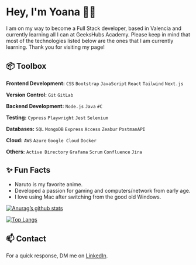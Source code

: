 # Hey, I'm Yoana 👋🏽
I am on my way to become a Full Stack developer, based in Valencia and currently learning all I can at GeeksHubs Academy. Please keep in mind that most of the technologies listed below are the ones that I am currently learning. Thank you for visiting my page!


## 📦 Toolbox
**Frontend Development:** `CSS` `Bootstrap` `JavaScript` `React`  `Tailwind` `Next.js`
 
**Version Control:** `Git` `GitLab` 

**Backend Development:** `Node.js` `Java` `#C` 

**Testing:** `Cypress` `Playwright` `Jest` `Selenium`

**Databases:** `SQL` `MongoDB` `Express` `Access` `Zeabur` `PostmanAPI`

**Cloud:** `AWS` `Azure` `Google Cloud` `Docker`

**Others:** `Active Directory` `Grafana` `Scrum` `Confluence` `Jira`


## ✨ Fun Facts
- Naruto is my favorite anime.
- Developed a passion for gaming and computers/network from early age.
- I love using Mac after switching from the good old Windows.


[![Anurag’s github stats](https://github-readme-stats.vercel.app/api?username=yoanastamenova)](https://github.com/yoanastamenova)

[![Top Langs](https://github-readme-stats.vercel.app/api/top-langs/?username=yoanastamenova&layout=compact)](https://github.com/yoanastamenova)

## 📫 Contact
For a quick response, DM me on [LinkedIn](https://www.linkedin.com/in/yoanastamenova/). 
